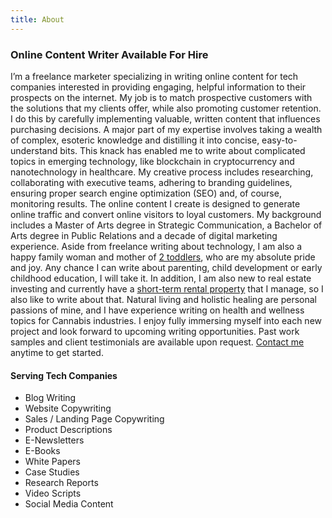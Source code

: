 ```yaml
---
title: About
---
```

### Online Content Writer Available For Hire

I’m a freelance marketer specializing in writing online content for tech companies interested in providing engaging, helpful information to their prospects on the internet. My job is to match prospective customers with the solutions that my clients offer, while also promoting customer retention. I do this by carefully implementing valuable, written content that influences purchasing decisions. A major part of my expertise involves taking a wealth of complex, esoteric knowledge and distilling it into concise, easy-to-understand bits. This knack has enabled me to write about complicated topics in emerging technology, like blockchain in cryptocurrency and nanotechnology in healthcare. My creative process includes researching, collaborating with executive teams, adhering to branding guidelines, ensuring proper search engine optimization (SEO) and, of course, monitoring results. The online content I create is designed to generate online traffic and convert online visitors to loyal customers. My background includes a Master of Arts degree in Strategic Communication, a Bachelor of Arts degree in Public Relations and a decade of digital marketing experience. Aside from freelance writing about technology, I am also a happy family woman and mother of [2 toddlers](https://www.instagram.com/lexandruby/), who are my absolute pride and joy. Any chance I can write about parenting, child development or early childhood education, I will take it. In addition, I am also new to real estate investing and currently have a [short-term rental property](http://marconirental.com/) that I manage, so I also like to write about that. Natural living and holistic healing are personal passions of mine, and I have experience writing on health and wellness topics for Cannabis industries. I enjoy fully immersing myself into each new project and look forward to upcoming writing opportunities. Past work samples and client testimonials are available upon request. [Contact me](mailto:alyssaleverenz@gmail.com) anytime to get started. 

#### Serving Tech Companies 

* Blog Writing
* Website Copywriting
* Sales / Landing Page Copywriting
* Product Descriptions
* E-Newsletters
* E-Books
* White Papers
* Case Studies
* Research Reports
* Video Scripts
* Social Media Content